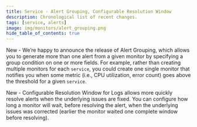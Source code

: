 ```yaml
---
title: Service - Alert Grouping, Configurable Resolution Window
description: Chronological list of recent changes.
tags: [service, alerts]
image: img/monitors/alert_grouping.png
hide_table_of_contents: true
---
```


New - We’re happy to announce the release of Alert Grouping, which allows you to generate more than one alert from a given monitor by specifying a group condition on one or more fields. For example, rather than creating multiple monitors for each `service`, you could create one single monitor that notifies you when some metric (i.e., CPU utilization, error count) goes above the threshold for a given `service`. 

New - Configurable Resolution Window for Logs allows more quickly resolve alerts when the underlying issues are fixed. You can configure how long a monitor will wait, before resolving the alert, when the underlying issues was corrected (earlier the monitor waited one complete window before resolving).

